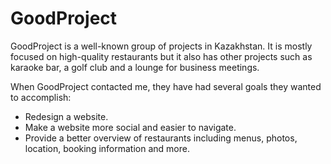 # GoodProject

GoodProject is a well-known group of projects in Kazakhstan. It is mostly focused on high-quality restaurants but it also has other projects such as karaoke bar, a golf club and a lounge for business meetings.

When GoodProject contacted me, they have had several goals they wanted to accomplish:

* Redesign a website.
* Make a website more social and easier to navigate.
* Provide a better overview of restaurants including menus, photos, location, booking information and more.
